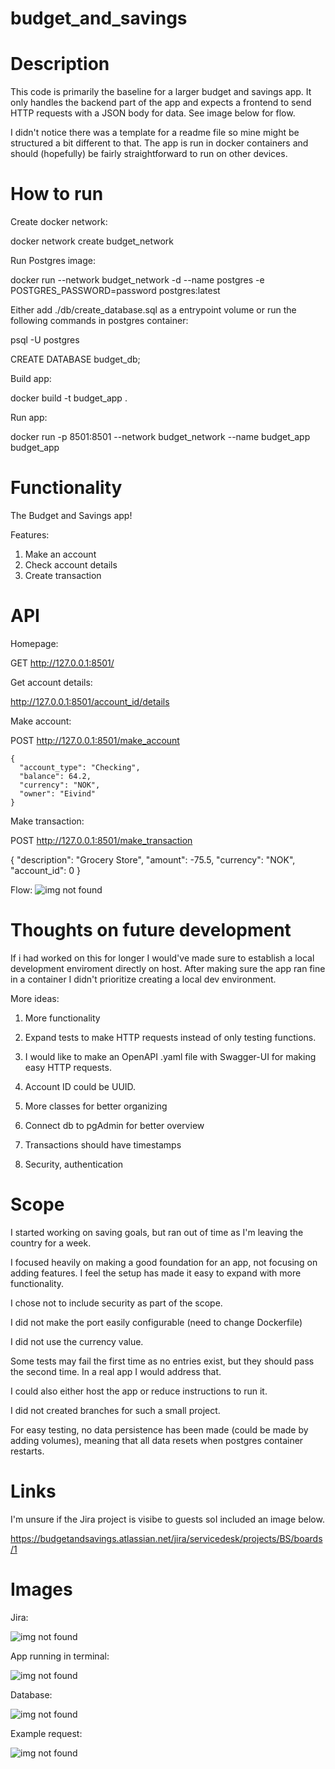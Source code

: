 # budget_and_savings

# Description
This code is primarily the baseline for a larger budget and savings app. It only handles the backend part of the app and expects a frontend to send HTTP requests with a JSON body for data. See image below for flow.

I didn't notice there was a template for a readme file so mine might be structured a bit different to that. The app is run in docker containers and should (hopefully) be fairly straightforward to run on other devices.

# How to run
Create docker network:

docker network create budget_network

Run Postgres image:

docker run --network budget_network -d --name postgres -e POSTGRES_PASSWORD=password postgres:latest

Either add ./db/create_database.sql as a entrypoint volume or run the following commands in postgres container:

psql -U postgres

CREATE DATABASE budget_db;

Build app:

docker build -t budget_app .

Run app:

docker run -p 8501:8501 --network budget_network --name budget_app budget_app

# Functionality
The Budget and Savings app!

Features:

1. Make an account
2. Check account details
3. Create transaction

# API

Homepage:

GET http://127.0.0.1:8501/

Get account details:

http://127.0.0.1:8501/account_id/details

Make account:

POST http://127.0.0.1:8501/make_account

    {
      "account_type": "Checking",
      "balance": 64.2,
      "currency": "NOK",
      "owner": "Eivind"
    }


Make transaction:

POST http://127.0.0.1:8501/make_transaction

{
            "description": "Grocery Store",
            "amount": -75.5,
            "currency": "NOK",
            "account_id": 0
}


Flow:
![img not found](./images/diagram_budget_and_savings.png)


# Thoughts on future development
If i had worked on this for longer I would've made sure to establish a local development enviroment directly on host. After making sure the app ran fine in a container I didn't prioritize creating a local dev environment.

More ideas:

1. More functionality

2. Expand tests to make HTTP requests instead of only testing functions.

3. I would like to make an OpenAPI .yaml file with Swagger-UI for making easy HTTP requests.

4. Account ID could be UUID.

5. More classes for better organizing

6. Connect db to pgAdmin for better overview

7. Transactions should have timestamps

8. Security, authentication

# Scope
I started working on saving goals, but ran out of time as I'm leaving the country for a week.

I focused heavily on making a good foundation for an app, not focusing on adding features. I feel the setup has made it easy to expand with more functionality.

I chose not to include security as part of the scope.

I did not make the port easily configurable (need to change Dockerfile)

I did not use the currency value.

Some tests may fail the first time as no entries exist, but they should pass the second time. In a real app I would address that.

I could also either host the app or reduce instructions to run it.

I did not created branches for such a small project.

For easy testing, no data persistence has been made (could be made by adding volumes), meaning that all data resets when postgres container restarts.

# Links

I'm unsure if the Jira project is visibe to guests soI included an image below.

https://budgetandsavings.atlassian.net/jira/servicedesk/projects/BS/boards/1

# Images 

Jira:

![img not found](./images/jira_budget_app.png)

App running in terminal:

![img not found](./images/app_when_running.png)

Database:

![img not found](./images/postgres_db.png)

Example request:

![img not found](./images/example_request.png)